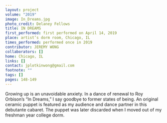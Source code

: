 ```yaml
---
layout: project
volume: "2019"
image: In_Dreams.jpg
photo_credit: Delaney Fellows
title: IN DREAMS
first_performed: first performed on April 14, 2019
place: artist’s dorm room, Chicago, IL
times_performed: performed once in 2019
contributor: JEREMY WONG
collaborators: []
home: Chicago, IL
links: []
contact: jplotkinwong@gmail.com
footnote: ""
tags: []
pages: 148-149
---
```


Growing up is an unavoidable anxiety. In a dance of renewal to Roy Orbison’s “In Dreams,” I say goodbye to former states of being. An original ceramic puppet is featured as my audience and dance partner in this debutante cabaret. The puppet was later discarded when I moved out of my freshman year college dorm.
